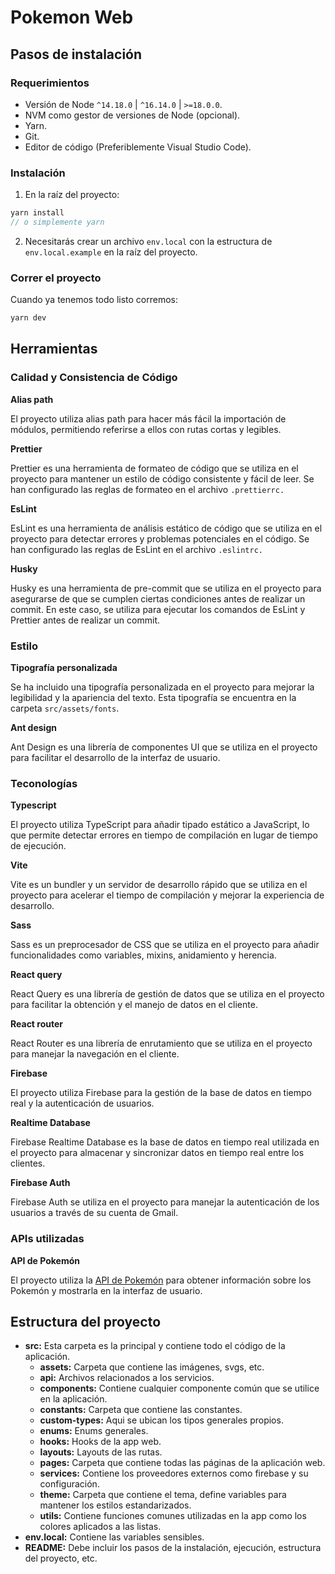 # Pokemon Web

## Pasos de instalación

### Requerimientos

- Versión de Node `^14.18.0` | `^16.14.0` | `>=18.0.0`.
- NVM como gestor de versiones de Node (opcional).
- Yarn.
- Git.
- Editor de código (Preferiblemente Visual Studio Code).

### Instalación

1. En la raíz del proyecto:

```js
yarn install
// o simplemente yarn
```

2. Necesitarás crear un archivo `env.local` con la estructura de `env.local.example` en la raíz del proyecto.

### Correr el proyecto

Cuando ya tenemos todo listo corremos:

```cmd
yarn dev
```

## Herramientas

### Calidad y Consistencia de Código

**Alias path**

El proyecto utiliza alias path para hacer más fácil la importación de módulos, permitiendo referirse a ellos con rutas cortas y legibles.

**Prettier**

Prettier es una herramienta de formateo de código que se utiliza en el proyecto para mantener un estilo de código consistente y fácil de leer. Se han configurado las reglas de formateo en el archivo `.prettierrc.`

**EsLint**

EsLint es una herramienta de análisis estático de código que se utiliza en el proyecto para detectar errores y problemas potenciales en el código. Se han configurado las reglas de EsLint en el archivo `.eslintrc.`

**Husky**

Husky es una herramienta de pre-commit que se utiliza en el proyecto para asegurarse de que se cumplen ciertas condiciones antes de realizar un commit. En este caso, se utiliza para ejecutar los comandos de EsLint y Prettier antes de realizar un commit.

### Estilo

**Tipografía personalizada**

Se ha incluido una tipografía personalizada en el proyecto para mejorar la legibilidad y la apariencia del texto. Esta tipografía se encuentra en la carpeta `src/assets/fonts`.

**Ant design**

Ant Design es una librería de componentes UI que se utiliza en el proyecto para facilitar el desarrollo de la interfaz de usuario.

### Teconologías

**Typescript**

El proyecto utiliza TypeScript para añadir tipado estático a JavaScript, lo que permite detectar errores en tiempo de compilación en lugar de tiempo de ejecución.

**Vite**

Vite es un bundler y un servidor de desarrollo rápido que se utiliza en el proyecto para acelerar el tiempo de compilación y mejorar la experiencia de desarrollo.

**Sass**

Sass es un preprocesador de CSS que se utiliza en el proyecto para añadir funcionalidades como variables, mixins, anidamiento y herencia.

**React query**

React Query es una librería de gestión de datos que se utiliza en el proyecto para facilitar la obtención y el manejo de datos en el cliente.

**React router**

React Router es una librería de enrutamiento que se utiliza en el proyecto para manejar la navegación en el cliente.

**Firebase**

El proyecto utiliza Firebase para la gestión de la base de datos en tiempo real y la autenticación de usuarios.

**Realtime Database**

Firebase Realtime Database es la base de datos en tiempo real utilizada en el proyecto para almacenar y sincronizar datos en tiempo real entre los clientes.

**Firebase Auth**

Firebase Auth se utiliza en el proyecto para manejar la autenticación de los usuarios a través de su cuenta de Gmail.

### APIs utilizadas

**API de Pokemón**

El proyecto utiliza la [API de Pokemón](https://pokeapi.co/) para obtener información sobre los Pokemón y mostrarla en la interfaz de usuario.

## Estructura del proyecto

- **src:** Esta carpeta es la principal y contiene todo el código de la aplicación.
  - **assets:** Carpeta que contiene las imágenes, svgs, etc.
  - **api:** Archivos relacionados a los servicios.
  - **components:** Contiene cualquier componente común que se utilice en la aplicación.
  - **constants:** Carpeta que contiene las constantes.
  - **custom-types:** Aqui se ubican los tipos generales propios.
  - **enums:** Enums generales.
  - **hooks:** Hooks de la app web.
  - **layouts:** Layouts de las rutas.
  - **pages:** Carpeta que contiene todas las páginas de la aplicación web.
  - **services:** Contiene los proveedores externos como firebase y su configuración.
  - **theme:** Carpeta que contiene el tema, define variables para mantener los estilos estandarizados.
  - **utils:** Contiene funciones comunes utilizadas en la app como los colores aplicados a las listas.
- **env.local:** Contiene las variables sensibles.
- **README:** Debe incluir los pasos de la instalación, ejecución, estructura del proyecto, etc.
